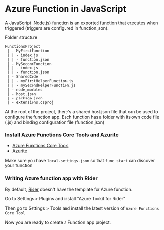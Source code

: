 # Azure Function in JavaScript

A JavaScript (Node.js) function is an exported function that executes when triggered (triggers are configured in function.json).

Folder structure

```
FunctionsProject
 | - MyFirstFunction
 | | - index.js
 | | - function.json
 | - MySecondFunction
 | | - index.js
 | | - function.json
 | - SharedCode
 | | - myFirstHelperFunction.js
 | | - mySecondHelperFunction.js
 | - node_modules
 | - host.json
 | - package.json
 | - extensions.csproj
 ```
 
At the root of the project, there's a shared host.json file that can be used to configure the function app. Each function has a folder with its own code file (.js) and binding configuration file (function.json)

### Install Azure Functions Core Tools and Azurite

* [Azure Functions Core Tools](https://www.npmjs.com/package/azure-functions-core-tools)
* [Azurite](https://github.com/Azure/Azurite)

Make sure you have `local.settings.json` so that `func start` can discover your function


### Writing Azure function app with Rider

By default, [Rider](https://www.jetbrains.com/rider/) doesn't have the template for Azure function.

Go to Settings > Plugins and install "Azure Tookit for Rider"


Then go to Settings > Tools and install the latest version of `Azure Functions Core Tool`

Now you are ready to create a Function app project.

